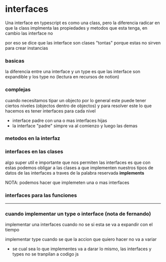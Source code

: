 # interfaces

Una interface en typescript es como una class, pero la diferencia radicar en que la class implmenta las propiedades y metodos que esta tenga, en cambio las interface no

por eso se dice que las interface son clases "tontas" porque estas no sirven para crear instancias

### basicas

la diferencia entre una interface y un type es que las interface son expandible y los type no (lectura en recursos de notion)

### complejas

cuando necesitamos tipar un objecto por lo general este puede tener ciertos niveles (objectos dentro de objectos) y para resolver este lo que hacemos es tener interfaces para cada nivel

- interface padre con una o mas interfaces hijas
- la interface "padre" simpre va al comienzo y luego las demas

### metodos en la interfaz

### interfaces en las clases

algo super util e importante que nos permiten las interfaces es que con estas podemos obligar a las clases a que implementen nuestros tipos de datos de las interfaces a traves de la palabra reservada **implements**

NOTA: podemos hacer que implemeten una o mas interfaces

### interfaces para las funciones

---

### cuando implementar un type o interface (nota de fernando)

implementar una interfaces cuando no se si esta se va a expandir con el tiempo

implementar type cuando se que la accion que quiero hacer no va a variar

- se cual sea lo que implementes va a darar lo mismo, las interfaces y types no se tranpilan a codigo js
